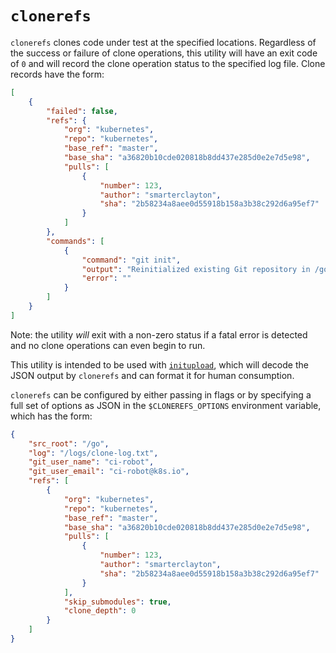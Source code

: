 # `clonerefs`

`clonerefs` clones code under test at the specified locations. Regardless of the success or failure
of clone operations, this utility will have an exit code of `0` and will record the clone operation
status to the specified log file. Clone records have the form:

```json
[
    {
        "failed": false,
        "refs": {
            "org": "kubernetes",
            "repo": "kubernetes",
            "base_ref": "master",
            "base_sha": "a36820b10cde020818b8dd437e285d0e2e7d5e98",
            "pulls": [
                {
                    "number": 123,
                    "author": "smarterclayton",
                    "sha": "2b58234a8aee0d55918b158a3b38c292d6a95ef7"
                }
            ]
        },
        "commands": [
            {
                "command": "git init",
                "output": "Reinitialized existing Git repository in /go/src/k8s.io/kubernetes/.git/",
                "error": ""
            }
        ]
    }
]
```

Note: the utility _will_ exit with a non-zero status if a fatal error is detected and no clone
operations can even begin to run.

This utility is intended to be used with [`initupload`](./../initupload/README.md), which will
decode the JSON output by `clonerefs` and can format it for human consumption.

`clonerefs` can be configured by either passing in flags or by specifying a full set of options
as JSON in the `$CLONEREFS_OPTIONS` environment variable, which has the form:

```json
{
    "src_root": "/go",
    "log": "/logs/clone-log.txt",
    "git_user_name": "ci-robot",
    "git_user_email": "ci-robot@k8s.io",
    "refs": [
        {
            "org": "kubernetes",
            "repo": "kubernetes",
            "base_ref": "master",
            "base_sha": "a36820b10cde020818b8dd437e285d0e2e7d5e98",
            "pulls": [
                {
                    "number": 123,
                    "author": "smarterclayton",
                    "sha": "2b58234a8aee0d55918b158a3b38c292d6a95ef7"
                }
            ],
            "skip_submodules": true,
            "clone_depth": 0
        }
    ]
}
```